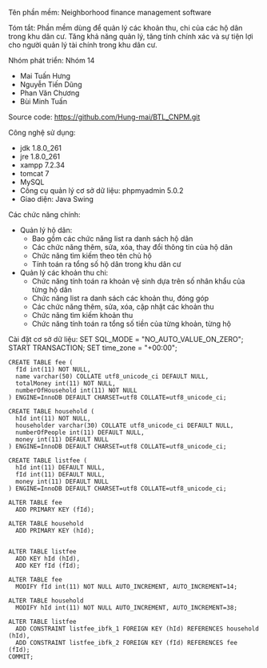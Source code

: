 Tên phần mềm: Neighborhood finance management software

Tóm tắt: Phần mềm dùng để quản lý các khoản thu, chi của các hộ dân trong khu dân cư. Tăng khả năng quản lý, tăng tính chính xác và sự tiện lợi cho người quản lý tài chính trong khu dân cư.

Nhóm phát triển: Nhóm 14
- Mai Tuấn Hưng
- Nguyễn Tiến Dũng
- Phan Văn Chương
- Bùi Minh Tuấn

Source code: https://github.com/Hung-mai/BTL_CNPM.git

Công nghệ sử dụng: 
- jdk 1.8.0_261
- jre 1.8.0_261
- xampp 7.2.34
- tomcat 7
- MySQL 
- Công cụ quản lý cơ sở dữ liệu: phpmyadmin 5.0.2
- Giao diện: Java Swing

Các chức năng chính:
- Quản lý hộ dân: 
    + Bao gồm các chức năng list ra danh sách hộ dân
    + Các chức năng thêm, sửa, xóa, thay đổi thông tin của hộ dân
    + Chức năng tìm kiếm theo tên chủ hộ
    + Tính toán ra tổng số hộ dân trong khu dân cư
- Quản lý các khoản thu chi:
    + Chức năng tính toán ra khoản vệ sinh dựa trên số nhân khẩu của từng hộ dân
    + Chức năng list ra danh sách các khoản thu, đóng góp
    + Các chức năng thêm, sửa, xóa, cập nhật các khoản thu
    + Chức năng tìm kiếm khoản thu
    + Chức năng tính toán ra tổng số tiền của từng khoản, từng hộ
    
Cài đặt cơ sở dữ liệu:
    SET SQL_MODE = "NO_AUTO_VALUE_ON_ZERO";
    START TRANSACTION;
    SET time_zone = "+00:00";

    CREATE TABLE fee (
      fId int(11) NOT NULL,
      name varchar(50) COLLATE utf8_unicode_ci DEFAULT NULL,
      totalMoney int(11) NOT NULL,
      numberOfHousehold int(11) NOT NULL
    ) ENGINE=InnoDB DEFAULT CHARSET=utf8 COLLATE=utf8_unicode_ci;

    CREATE TABLE household (
      hId int(11) NOT NULL,
      householder varchar(30) COLLATE utf8_unicode_ci DEFAULT NULL,
      numberOfPeople int(11) DEFAULT NULL,
      money int(11) DEFAULT NULL
    ) ENGINE=InnoDB DEFAULT CHARSET=utf8 COLLATE=utf8_unicode_ci;

    CREATE TABLE listfee (
      hId int(11) DEFAULT NULL,
      fId int(11) DEFAULT NULL,
      money int(11) DEFAULT NULL
    ) ENGINE=InnoDB DEFAULT CHARSET=utf8 COLLATE=utf8_unicode_ci;

    ALTER TABLE fee
      ADD PRIMARY KEY (fId);

    ALTER TABLE household
      ADD PRIMARY KEY (hId);


    ALTER TABLE listfee
      ADD KEY hId (hId),
      ADD KEY fId (fId);

    ALTER TABLE fee
      MODIFY fId int(11) NOT NULL AUTO_INCREMENT, AUTO_INCREMENT=14;

    ALTER TABLE household
      MODIFY hId int(11) NOT NULL AUTO_INCREMENT, AUTO_INCREMENT=38;

    ALTER TABLE listfee
      ADD CONSTRAINT listfee_ibfk_1 FOREIGN KEY (hId) REFERENCES household (hId),
      ADD CONSTRAINT listfee_ibfk_2 FOREIGN KEY (fId) REFERENCES fee (fId);
    COMMIT;

















































































































































































































































































































































